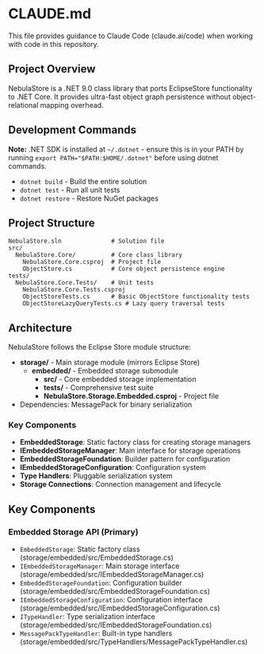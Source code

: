 # CLAUDE.md

This file provides guidance to Claude Code (claude.ai/code) when working with code in this repository.

## Project Overview

NebulaStore is a .NET 9.0 class library that ports EclipseStore functionality to .NET Core. It provides ultra-fast object graph persistence without object-relational mapping overhead.

## Development Commands

**Note:** .NET SDK is installed at `~/.dotnet` - ensure this is in your PATH by running `export PATH="$PATH:$HOME/.dotnet"` before using dotnet commands.

- `dotnet build` - Build the entire solution
- `dotnet test` - Run all unit tests
- `dotnet restore` - Restore NuGet packages

## Project Structure

```
NebulaStore.sln              # Solution file
src/
  NebulaStore.Core/          # Core class library
    NebulaStore.Core.csproj  # Project file
    ObjectStore.cs           # Core object persistence engine
tests/
  NebulaStore.Core.Tests/    # Unit tests
    NebulaStore.Core.Tests.csproj
    ObjectStoreTests.cs      # Basic ObjectStore functionality tests
    ObjectStoreLazyQueryTests.cs # Lazy query traversal tests
```

## Architecture

NebulaStore follows the Eclipse Store module structure:

- **storage/** - Main storage module (mirrors Eclipse Store)
  - **embedded/** - Embedded storage submodule
    - **src/** - Core embedded storage implementation
    - **tests/** - Comprehensive test suite
    - **NebulaStore.Storage.Embedded.csproj** - Project file
- Dependencies: MessagePack for binary serialization

### Key Components
- **EmbeddedStorage**: Static factory class for creating storage managers
- **IEmbeddedStorageManager**: Main interface for storage operations
- **EmbeddedStorageFoundation**: Builder pattern for configuration
- **IEmbeddedStorageConfiguration**: Configuration system
- **Type Handlers**: Pluggable serialization system
- **Storage Connections**: Connection management and lifecycle

## Key Components

### Embedded Storage API (Primary)
- `EmbeddedStorage`: Static factory class (storage/embedded/src/EmbeddedStorage.cs)
- `IEmbeddedStorageManager`: Main storage interface (storage/embedded/src/IEmbeddedStorageManager.cs)
- `EmbeddedStorageFoundation`: Configuration builder (storage/embedded/src/EmbeddedStorageFoundation.cs)
- `IEmbeddedStorageConfiguration`: Configuration interface (storage/embedded/src/IEmbeddedStorageConfiguration.cs)
- `ITypeHandler`: Type serialization interface (storage/embedded/src/IEmbeddedStorageFoundation.cs)
- `MessagePackTypeHandler`: Built-in type handlers (storage/embedded/src/TypeHandlers/MessagePackTypeHandler.cs)